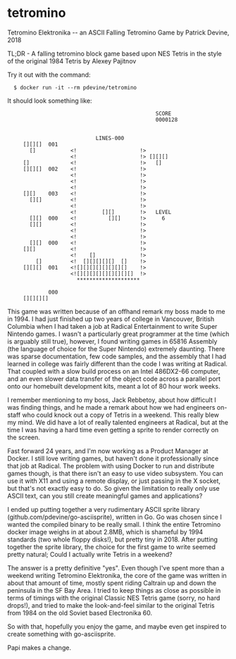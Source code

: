 # tetromino
Tetromino Elektronika -- an ASCII Falling Tetromino Game
by Patrick Devine, 2018

TL;DR - A falling tetromino block game based upon NES Tetris in the style of the original 1984 Tetris by Alexey Pajitnov

Try it out with the command:

```
  $ docker run -it --rm pdevine/tetromino
```

It should look something like:

```
                                               SCORE
                                               0000128                      
                                                                            
                                                                            
                            LINES-000                                       
     [][][]  001                                                            
       []           <!                    !>                              
                    <!                    !> [][][]
     []             <!                    !>   []          
     [][][]  002    <!                    !>
                    <!                    !>
                    <!                    !>
                    <!                    !>
     [][]    003    <!                    !>               
       [][]         <!                    !>               
                    <!                    !>               
                    <!        [][]        !>   LEVEL
       [][]  000    <!          [][]      !>     6         
       [][]         <!                    !>
                    <!                    !>
                    <!                    !>
       [][]  000    <!                    !>
     [][]           <!                    !>
                    <!    []              !>
         []         <!  [][][][][]  []    !>
     [][][]  001    <![][][][][][][][]    !>
                    <![][][][][][][][][]  !>
                      ********************

             000
     [][][][]

```


This game was written because of an offhand remark my boss made to me in 1994.  I had just finished up two years of college
in Vancouver, British Columbia when I had taken a job at Radical Entertainment to write Super Nintendo games.  I wasn't
a particularly great programmer at the time (which is arguably still true), however, I found writing games in 65816 Assembly
(the language of choice for the Super Nintendo) extremely daunting.  There was sparse documentation, few code samples, and
the assembly that I had learned in college was fairly different than the code I was writing at Radical.  That coupled with
a slow build process on an Intel 486DX2-66 computer, and an even slower data transfer of the object code across a parallel
port onto our homebuilt development kits, meant a lot of 80 hour work weeks.

I remember mentioning to my boss, Jack Rebbetoy, about how difficult I was finding things, and he made a remark about how
we had engineers on-staff who could knock out a copy of Tetris in a weekend.  This really blew my mind.  We did have a lot of
really talented engineers at Radical, but at the time I was having a hard time even getting a sprite to render correctly on
the screen.

Fast forward 24 years, and I'm now working as a Product Manager at Docker.  I still love writing games, but haven't done it
professionally since that job at Radical.  The problem with using Docker to run and distribute games though, is that there
isn't an easy to use video subsystem.  You can use it with X11 and using a remote display, or just passing in the X socket,
but that's not exactly easy to do.  So given the limitation to really only use ASCII text, can you still create meaningful
games and applications?

I ended up putting together a very rudimentary ASCII sprite library (github.com/pdevine/go-asciisprite), written in Go.  Go
was chosen since I wanted the compiled binary to be really small.  I think the entire Tetromino docker image weighs in at
about 2.8MB, which is shameful by 1994 standards (two whole floppy disks!), but pretty tiny in 2018.  After putting together
the sprite library, the choice for the first game to write seemed pretty natural;  Could I actually write Tetris in a
weekend?

The answer is a pretty definitive "yes".  Even though I've spent more than a weekend writing Tetromino 
Elektronika, the core of the game was written in about that amount of time, mostly spent riding Caltrain up and down the peninsula
in the SF Bay Area.  I tried to keep things as close as possible in terms of timings with the original Classic NES Tetris game
(sorry, no hard drops!), and tried to make the look-and-feel similar to the original Tetris from 1984 on the old Soviet based
Electronika 60.

So with that, hopefully you enjoy the game, and maybe even get inspired to create something with go-asciisprite.

Papi makes a change. 
